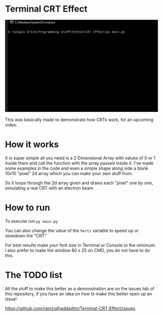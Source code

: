 # Terminal CRT Effect

![Well you were supposed to have a GIF here, so I guess try to reload the page?](/readmeimagesandstuffswhyareyoureadingthis/demoUpdated.gif)

This was basically made to demonstrate how CRTs work, for an upcoming video.

# How it works

It is super simple all you need is a 2 Dimensional Array with values of 0 or 1 inside them and call the function with the array passed inside it. I've made some examples in the code and even a simple shape along side a blank 10x10 "pixel" 2d array which you can make your own stuff from.

So it loops through the 2d array given and draws each "pixel" one by one, simulating a real CRT with an electron beam

# How to run

 To execute run ```py main.py```

You can also change the value of the ```hertz``` variable to speed up or slowdown the "CRT"

 For best results make your font size in Terminal or Console to the minimum. I also prefer to make the window 80 x 25 on CMD, you do not have to do this.

# The TODO list

All the stuff to make this better as a demonstration are on the issues tab of this repository, if you have an idea on how to make this better open up an issue!

https://github.com/ramzialhaddadtm/Terminal-CRT-Effect/issues
